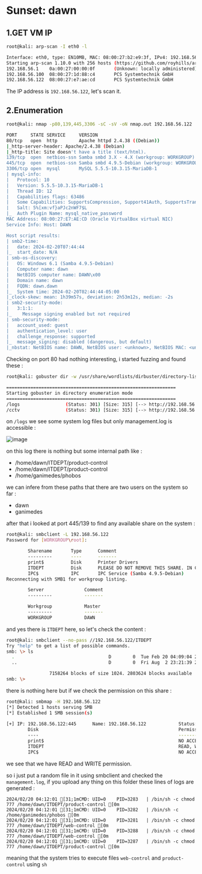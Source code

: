 # Sunset: dawn

## 1.GET VM IP

```bash
root@kali: arp-scan -I eth0 -l

Interface: eth0, type: EN10MB, MAC: 08:00:27:b2:e9:3f, IPv4: 192.168.56.102
Starting arp-scan 1.10.0 with 256 hosts (https://github.com/royhills/arp-scan)
192.168.56.1    0a:00:27:00:00:0f       (Unknown: locally administered)
192.168.56.100  08:00:27:1d:88:c4       PCS Systemtechnik GmbH
192.168.56.122  08:00:27:e7:ae:cd       PCS Systemtechnik GmbH
```

The IP address is `192.168.56.122`, let's scan it.

## 2.Enumeration

```bash
root@kali: nmap -p80,139,445,3306 -sC -sV -oN nmap.out 192.168.56.122

PORT     STATE SERVICE     VERSION
80/tcp   open  http        Apache httpd 2.4.38 ((Debian))
|_http-server-header: Apache/2.4.38 (Debian)
|_http-title: Site doesn't have a title (text/html).
139/tcp  open  netbios-ssn Samba smbd 3.X - 4.X (workgroup: WORKGROUP)
445/tcp  open  netbios-ssn Samba smbd 4.9.5-Debian (workgroup: WORKGROUP)
3306/tcp open  mysql       MySQL 5.5.5-10.3.15-MariaDB-1
| mysql-info: 
|   Protocol: 10
|   Version: 5.5.5-10.3.15-MariaDB-1
|   Thread ID: 12
|   Capabilities flags: 63486
|   Some Capabilities: SupportsCompression, Support41Auth, SupportsTransactions, IgnoreSigpipes, FoundRows, LongColumnFlag, Speaks41ProtocolOld, InteractiveClient, ConnectWithDatabase, Speaks41ProtocolNew, SupportsLoadDataLocal, ODBCClient, IgnoreSpaceBeforeParenthesis, DontAllowDatabaseTableColumn, SupportsMultipleStatments, SupportsAuthPlugins, SupportsMultipleResults|   Status: Autocommit
|   Salt: 5%[xm:vf}aPJc2nWF7$L
|_  Auth Plugin Name: mysql_native_password
MAC Address: 08:00:27:E7:AE:CD (Oracle VirtualBox virtual NIC)
Service Info: Host: DAWN

Host script results:
| smb2-time: 
|   date: 2024-02-20T07:44:44
|_  start_date: N/A
| smb-os-discovery: 
|   OS: Windows 6.1 (Samba 4.9.5-Debian)
|   Computer name: dawn
|   NetBIOS computer name: DAWN\x00
|   Domain name: dawn
|   FQDN: dawn.dawn
|_  System time: 2024-02-20T02:44:44-05:00
|_clock-skew: mean: 1h39m57s, deviation: 2h53m12s, median: -2s
| smb2-security-mode: 
|   3:1:1: 
|_    Message signing enabled but not required
| smb-security-mode: 
|   account_used: guest
|   authentication_level: user
|   challenge_response: supported
|_  message_signing: disabled (dangerous, but default)
|_nbstat: NetBIOS name: DAWN, NetBIOS user: <unknown>, NetBIOS MAC: <unknown> (unknown)
```

Checking on port 80 had nothing interesting, i started fuzzing and found these :

```bash
root@kali: gobuster dir -w /usr/share/wordlists/dirbuster/directory-list-2.3-medium.txt -u http://192.168.56.122

===============================================================
Starting gobuster in directory enumeration mode
===============================================================
/logs                 (Status: 301) [Size: 315] [--> http://192.168.56.122/logs/]
/cctv                 (Status: 301) [Size: 315] [--> http://192.168.56.122/cctv/]
```

on `/logs` we see some system log files but only management.log is accessible :

![image](https://github.com/Git-K3rnel/VulnHub/assets/127470407/c4d80524-cc60-4922-86e8-f95b3a03b4c6)


on this log there is nothing but some internal path like :

- /home/dawn/ITDEPT/product-control
- /home/dawn/ITDEPT/product-control
- /home/ganimedes/phobos

we can infere from these paths that there are two users on the system so far :

- dawn
- ganimedes

after that i looked at port 445/139 to find any available share on the system :

```bash
root@kali: smbclient -L 192.168.56.122
Password for [WORKGROUP\root]:

        Sharename       Type      Comment
        ---------       ----      -------
        print$          Disk      Printer Drivers
        ITDEPT          Disk      PLEASE DO NOT REMOVE THIS SHARE. IN CASE YOU ARE NOT AUTHORIZED TO USE THIS SYSTEM LEAVE IMMEADIATELY.
        IPC$            IPC       IPC Service (Samba 4.9.5-Debian)
Reconnecting with SMB1 for workgroup listing.

        Server               Comment
        ---------            -------

        Workgroup            Master
        ---------            -------
        WORKGROUP            DAWN
```


and yes there is `ITDEPT` here, so let's check the content :

```bash
root@kali: smbclient --no-pass //192.168.56.122/ITDEPT
Try "help" to get a list of possible commands.
smb: \> ls
  .                                   D        0  Tue Feb 20 04:09:04 2024
  ..                                  D        0  Fri Aug  2 23:21:39 2019

                7158264 blocks of size 1024. 2803624 blocks available
smb: \>
```

there is nothing here but if we check the permission on this share :

```bash
root@kali: smbmap -H 192.168.56.122
[*] Detected 1 hosts serving SMB
[*] Established 1 SMB session(s)                                
                                                                                                    
[+] IP: 192.168.56.122:445      Name: 192.168.56.122            Status: Authenticated
        Disk                                                    Permissions     Comment
        ----                                                    -----------     -------
        print$                                                  NO ACCESS       Printer Drivers
        ITDEPT                                                  READ, WRITE     PLEASE DO NOT REMOVE THIS SHARE. IN CASE YOU ARE NOT AUTHORIZED TO USE THIS SYSTEM LEAVE IMMEADIATELY.
        IPC$                                                    NO ACCESS       IPC Service (Samba 4.9.5-Debian)
```

we see that we have READ and WRITE permission.

so i just put a random file in it using smbclient and checked the `management.log`, if you upload any thing on this folder these lines of logs are generated :

```text
2024/02/20 04:12:01 [31;1mCMD: UID=0    PID=3283   | /bin/sh -c chmod 777 /home/dawn/ITDEPT/product-control [0m
2024/02/20 04:12:01 [31;1mCMD: UID=0    PID=3282   | /bin/sh -c /home/ganimedes/phobos [0m
2024/02/20 04:12:01 [31;1mCMD: UID=0    PID=3281   | /bin/sh -c chmod 777 /home/dawn/ITDEPT/web-control [0m
2024/02/20 04:12:01 [31;1mCMD: UID=0    PID=3288   | /bin/sh -c chmod 777 /home/dawn/ITDEPT/web-control [0m
2024/02/20 04:12:01 [31;1mCMD: UID=0    PID=3287   | /bin/sh -c chmod 777 /home/dawn/ITDEPT/product-control [0m
```
meaning that the system tries to execute files `web-control` and `product-control` using `sh`



